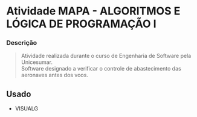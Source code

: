 # Atividade MAPA - ALGORITMOS E LÓGICA DE PROGRAMAÇÃO I

### Descrição

> Atividade realizada durante o curso de Engenharia de Software pela Unicesumar. <br/>
> Software designado a verificar o controle de abastecimento das aeronaves antes dos voos.

## Usado
  - VISUALG
